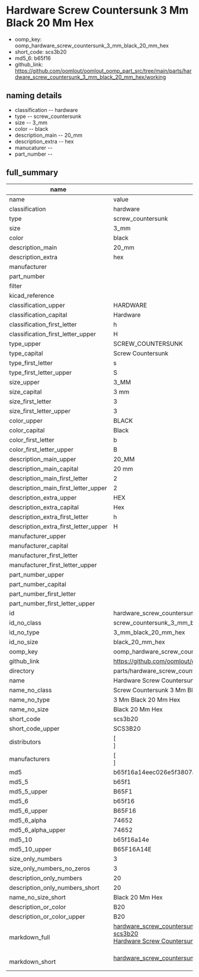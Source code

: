 # Hardware Screw Countersunk 3 Mm Black 20 Mm Hex

  
* oomp_key: oomp_hardware_screw_countersunk_3_mm_black_20_mm_hex 
* short_code: scs3b20
* md5_6: b65f16  
* github_link: https://github.com/oomlout/oomlout_oomp_part_src/tree/main/parts/hardware_screw_countersunk_3_mm_black_20_mm_hex/working  
## naming details
* classification -- hardware
* type -- screw_countersunk
* size -- 3_mm
* color -- black
* description_main -- 20_mm
* description_extra -- hex
* manucaturer -- 
* part_number -- 





## full_summary
| name | value | 
| --- | --- | 
| name | value | 
| classification | hardware | 
| type | screw_countersunk | 
| size | 3_mm | 
| color | black | 
| description_main | 20_mm | 
| description_extra | hex | 
| manufacturer |  | 
| part_number |  | 
| filter |  | 
| kicad_reference |  | 
| classification_upper | HARDWARE | 
| classification_capital | Hardware | 
| classification_first_letter | h | 
| classification_first_letter_upper | H | 
| type_upper | SCREW_COUNTERSUNK | 
| type_capital | Screw Countersunk | 
| type_first_letter | s | 
| type_first_letter_upper | S | 
| size_upper | 3_MM | 
| size_capital | 3 mm | 
| size_first_letter | 3 | 
| size_first_letter_upper | 3 | 
| color_upper | BLACK | 
| color_capital | Black | 
| color_first_letter | b | 
| color_first_letter_upper | B | 
| description_main_upper | 20_MM | 
| description_main_capital | 20 mm | 
| description_main_first_letter | 2 | 
| description_main_first_letter_upper | 2 | 
| description_extra_upper | HEX | 
| description_extra_capital | Hex | 
| description_extra_first_letter | h | 
| description_extra_first_letter_upper | H | 
| manufacturer_upper |  | 
| manufacturer_capital |  | 
| manufacturer_first_letter |  | 
| manufacturer_first_letter_upper |  | 
| part_number_upper |  | 
| part_number_capital |  | 
| part_number_first_letter |  | 
| part_number_first_letter_upper |  | 
| id | hardware_screw_countersunk_3_mm_black_20_mm_hex | 
| id_no_class | screw_countersunk_3_mm_black_20_mm_hex | 
| id_no_type | 3_mm_black_20_mm_hex | 
| id_no_size | black_20_mm_hex | 
| oomp_key | oomp_hardware_screw_countersunk_3_mm_black_20_mm_hex | 
| github_link | https://github.com/oomlout/oomlout_oomp_part_src/tree/main/parts/hardware_screw_countersunk_3_mm_black_20_mm_hex/working | 
| directory | parts/hardware_screw_countersunk_3_mm_black_20_mm_hex | 
| name | Hardware Screw Countersunk 3 Mm Black 20 Mm Hex | 
| name_no_class | Screw Countersunk 3 Mm Black 20 Mm Hex | 
| name_no_type | 3 Mm Black 20 Mm Hex | 
| name_no_size | Black 20 Mm Hex | 
| short_code | scs3b20 | 
| short_code_upper | SCS3B20 | 
| distributors | [<br>] | 
| manufacturers | [<br>] | 
| md5 | b65f16a14eec026e5f3807aeee7cb781 | 
| md5_5 | b65f1 | 
| md5_5_upper | B65F1 | 
| md5_6 | b65f16 | 
| md5_6_upper | B65F16 | 
| md5_6_alpha | 74652 | 
| md5_6_alpha_upper | 74652 | 
| md5_10 | b65f16a14e | 
| md5_10_upper | B65F16A14E | 
| size_only_numbers | 3 | 
| size_only_numbers_no_zeros | 3 | 
| description_only_numbers | 20 | 
| description_only_numbers_short | 20 | 
| name_no_size_short | Black 20 Mm Hex | 
| description_or_color | B20 | 
| description_or_color_upper | B20 | 
| markdown_full | [hardware_screw_countersunk_3_mm_black_20_mm_hex](https://github.com/oomlout/oomlout_oomp_part_src/tree/main/parts/hardware_screw_countersunk_3_mm_black_20_mm_hex/working)<br>[scs3b20](https://github.com/oomlout/oomlout_oomp_part_src/tree/main/parts/hardware_screw_countersunk_3_mm_black_20_mm_hex/working)<br>[Hardware Screw Countersunk 3 Mm Black 20 Mm Hex](https://github.com/oomlout/oomlout_oomp_part_src/tree/main/parts/hardware_screw_countersunk_3_mm_black_20_mm_hex/working)<br><br> | 
| markdown_short | [hardware_screw_countersunk_3_mm_black_20_mm_hex](https://github.com/oomlout/oomlout_oomp_part_src/tree/main/parts/hardware_screw_countersunk_3_mm_black_20_mm_hex/working)<br><br> | 
